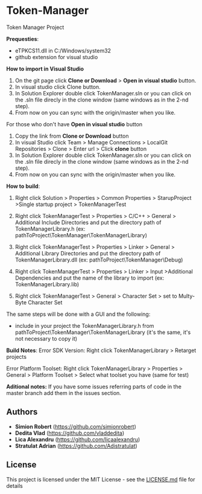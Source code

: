 # Token-Manager
Token Manager Project




**Prequesties**:
- eTPKCS11.dll in C:/Windows/system32
- github extension for visual studio


**How to import in Visual Studio**
1. On the git page click **Clone or Download** > **Open in visual studio** button.
2. In visual studio click Clone button. 
3. In Solution Explorer double click TokenManager.sln or you can click on the .sln file direcly in the clone window (same windows as in the 2-nd step).
4. From now on you can sync with the origin/master when you like.

For those who don't have **Open in visual studio** button
1. Copy the link from  **Clone or Download** button
2. In visual Studio click Team > Manage Connections > LocalGit Repositories > Clone > Enter url > Click **clone** button
3. In Solution Explorer double click TokenManager.sln or you can click on the .sln file direcly in the clone window (same windows as in the 2-nd step).
4. From now on you can sync with the origin/master when you like.

**How to build**:
1. Right click Solution > Properties > Common Properties > StarupProject >Single startup project > TokenManagerTest

2. Right click TokenManagerTest > Properties > C/C++ > General > Additional Include Directories and put the directory path of TokenManagerLibrary.h (ex: pathToProject\TokenManager\TokenManagerLibrary)

3. Right click TokenManagerTest > Properties > Linker > General > Additional Library Directories and put the directory path of TokenManagerLibrary.dll (ex: pathToProject\TokenManager\Debug)

4. Right click TokenManagerTest > Properties > Linker > Input >Additional Dependencies and put the name of the library to import 
(ex: TokenManagerLibrary.lib)

5. Right click TokenManagerTest > General > Character Set > set to Multy-Byte Character Set

The same steps will be done with a GUI and the following:
- include in your project the TokenManagerLibrary.h from pathToProject\TokenManager\TokenManagerLibrary (it's the same, it's not necessary to copy it)

**Build Notes**:
Error SDK Version: Right click TokenManagerLibrary > Retarget projects

Error Platform Toolset: Right click TokenManagerLibrary > Properties > General > Platform Toolset > Select what toolset you have (same for test)

**Aditional notes:**
If you have some issues referring parts of code in the master branch add them in the issues section.

## Authors

* **Simion Robert** (https://github.com/simionrobert)
* **Dedita Vlad** (https://github.com/vladdedita)
* **Lica Alexandru** (https://github.com/licaalexandru)
* **Stratulat Adrian** (https://github.com/Adistratulat)

## License

This project is licensed under the MIT License - see the [LICENSE.md](LICENSE.md) file for details
